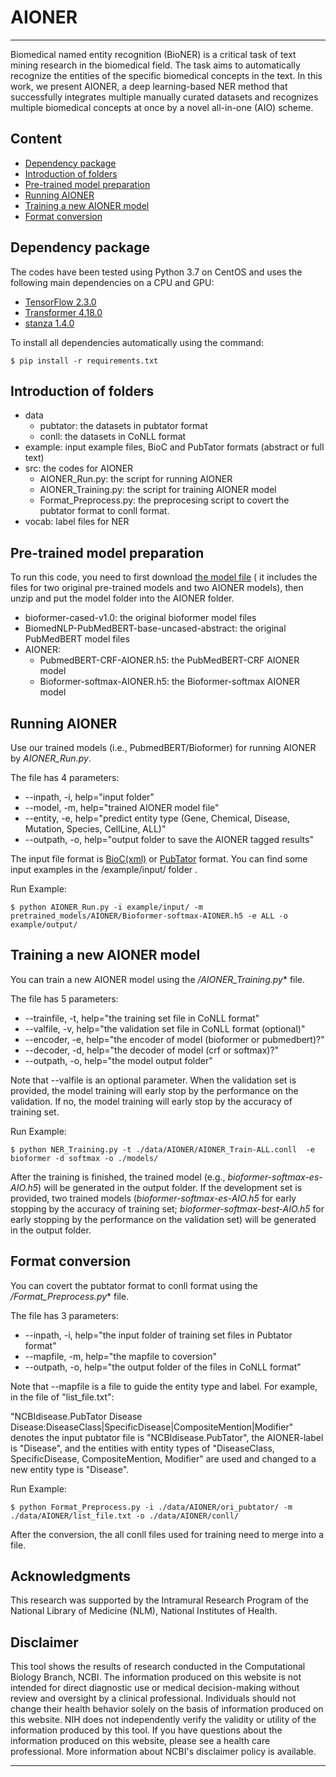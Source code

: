 # AIONER
***
Biomedical named entity recognition (BioNER) is a critical task of text mining research in the biomedical field. The task aims to automatically recognize the entities of the specific biomedical concepts in the text. In this work, we present AIONER, a deep learning-based NER method that successfully integrates multiple manually curated datasets and recognizes multiple biomedical concepts at once by a novel all-in-one (AIO) scheme.


## Content
- [Dependency package](#package)
- [Introduction of folders](#intro)
- [Pre-trained model preparation](#preparation)
- [Running AIONER](#tagging)
- [Training a new AIONER model](#training)
- [Format conversion](#preprocess)



## Dependency package
<a name="package"></a>
The codes have been tested using Python 3.7 on CentOS and uses the following main dependencies on a CPU and GPU:
- [TensorFlow 2.3.0](https://www.tensorflow.org/)
- [Transformer 4.18.0](https://huggingface.co/docs/transformers/installation)
- [stanza 1.4.0](stanfordnlp.github.io/stanza/)


To install all dependencies automatically using the command:

    $ pip install -r requirements.txt


## Introduction of folders
<a name="intro"></a>

- data
	- pubtator: the datasets in pubtator format
	- conll: the datasets in CoNLL format
- example: input example files, BioC and PubTator formats (abstract or full text)
- src: the codes for AIONER
	- AIONER_Run.py: the script for running AIONER
	- AIONER_Training.py: the script for training AIONER model
	- Format_Preprocess.py: the preprocesing script to covert the pubtator format to conll format.
- vocab: label files for NER


## Pre-trained model preparation
<a name="preparation"></a>

To run this code, you need to first download [the model file](https://ftp.ncbi.nlm.nih.gov/pub/lu/PhenoTagger/models_v1.1.zip) ( it includes the files for two original pre-trained models and two AIONER models), then unzip and put the model folder into the AIONER folder.

- bioformer-cased-v1.0: the original bioformer model files
- BiomedNLP-PubMedBERT-base-uncased-abstract: the original PubMedBERT model files
- AIONER:
	- PubmedBERT-CRF-AIONER.h5: the PubMedBERT-CRF AIONER model
	- Bioformer-softmax-AIONER.h5: the Bioformer-softmax AIONER model



## Running AIONER
<a name="tagging"></a>
Use our trained models (i.e., PubmedBERT/Bioformer) for running AIONER by *AIONER_Run.py*.

The file has 4 parameters:

- --inpath, -i, help="input folder"
- --model, -m, help="trained AIONER model file"
- --entity, -e, help="predict entity type (Gene, Chemical, Disease, Mutation, Species, CellLine, ALL)"
- --outpath, -o, help="output folder to save the AIONER tagged results"

The input file format is [BioC(xml)](bioc.sourceforge.net) or [PubTator](https://www.ncbi.nlm.nih.gov/CBBresearch/Lu/Demo/tmTools/Format.html) format. You can find some input examples in the /example/input/ folder .



Run Example:

    $ python AIONER_Run.py -i example/input/ -m pretrained_models/AIONER/Bioformer-softmax-AIONER.h5 -e ALL -o example/output/




## Training a new AIONER model
<a name="training"></a>


You can train a new AIONER model using the */AIONER_Training.py** file.

The file has 5 parameters:

- --trainfile, -t, help="the training set file in CoNLL format"
- --valfile, -v, help="the validation set file in CoNLL format (optional)"
- --encoder, -e, help="the encoder of model (bioformer or pubmedbert)?"
- --decoder, -d, help="the decoder of model (crf or softmax)?"
- --outpath, -o, help="the model output folder"



Note that --valfile is an optional parameter. When the validation set is provided, the model training will early stop by the performance on the validation. If no, the model training will early stop by the accuracy of training set. 

Run Example:

    $ python NER_Training.py -t ./data/AIONER/AIONER_Train-ALL.conll  -e bioformer -d softmax -o ./models/

After the training is finished, the trained model (e.g., *bioformer-softmax-es-AIO.h5*) will be generated in the output folder. If the development set is provided, two trained models (*bioformer-softmax-es-AIO.h5* for early stopping by the accuracy of training set; *bioformer-softmax-best-AIO.h5* for early stopping by the performance on the validation set) will be generated in the output folder.


## Format conversion
<a name="preprocess"></a>


You can covert the pubtator format to conll format using the */Format_Preprocess.py** file.

The file has 3 parameters:

- --inpath, -i, help="the input folder of training set files in Pubtator format"
- --mapfile, -m, help="the mapfile to coversion"
- --outpath, -o, help="the output folder of the files in CoNLL format"



Note that --mapfile is a file to guide the entity type and label. For example, in the file of "list_file.txt":

"NCBIdisease.PubTator	Disease	Disease:DiseaseClass|SpecificDisease|CompositeMention|Modifier" denotes the input pubtator file is "NCBIdisease.PubTator", the AIONER-label is "Disease", and the entities with entity types of "DiseaseClass, SpecificDisease, CompositeMention, Modifier" are used and changed to a new entity type is "Disease".


Run Example:

    $ python Format_Preprocess.py -i ./data/AIONER/ori_pubtator/ -m ./data/AIONER/list_file.txt -o ./data/AIONER/conll/

After the conversion, the all conll files used for training need to merge into a file.

## Acknowledgments
This research was supported by the Intramural Research Program of the National Library of Medicine (NLM), National Institutes of Health.



## Disclaimer

This tool shows the results of research conducted in the Computational Biology Branch, NCBI. The information produced on this website is not intended for direct diagnostic use or medical decision-making without review and oversight by a clinical professional. Individuals should not change their health behavior solely on the basis of information produced on this website. NIH does not independently verify the validity or utility of the information produced by this tool. If you have questions about the information produced on this website, please see a health care professional. More information about NCBI's disclaimer policy is available.

***